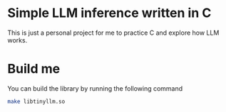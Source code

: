 # Simple LLM inference written in C

This is just a personal project for me to practice C and explore how LLM works.

# Build me

You can build the library by running the following command

```sh
make libtinyllm.so
```

